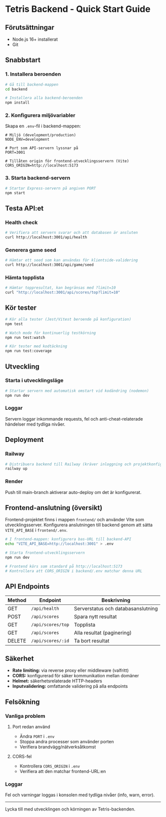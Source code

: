 # Tetris Backend - Quick Start Guide

## Förutsättningar

- Node.js 16+ installerat
- Git

## Snabbstart

### 1. Installera beroenden
```bash
# Gå till backend-mappen
cd backend

# Installera alla backend-beroenden
npm install
```

### 2. Konfigurera miljövariabler
Skapa en `.env`-fil i backend-mappen:
```env
# Miljö (development/production)
NODE_ENV=development

# Port som API-servern lyssnar på
PORT=3001

# Tillåten origin för frontend-utvecklingsservern (Vite)
CORS_ORIGIN=http://localhost:5173
```

### 3. Starta backend-servern
```bash
# Startar Express-servern på angiven PORT
npm start
```

## Testa API:et

### Health check
```bash
# Verifiera att servern svarar och att databasen är ansluten
curl http://localhost:3001/api/health
```

### Generera game seed
```bash
# Hämtar ett seed som kan användas för klientside-validering
curl http://localhost:3001/api/game/seed
```

### Hämta topplista
```bash
# Hämtar toppresultat, kan begränsas med ?limit=10
curl "http://localhost:3001/api/scores/top?limit=10"
```

## Kör tester

```bash
# Kör alla tester (Jest/Vitest beroende på konfiguration)
npm test

# Watch mode för kontinuerlig testkörning
npm run test:watch

# Kör tester med kodtäckning
npm run test:coverage
```

## Utveckling

### Starta i utvecklingsläge
```bash
# Startar servern med automatisk omstart vid kodändring (nodemon)
npm run dev
```

### Loggar
Servern loggar inkommande requests, fel och anti-cheat-relaterade händelser med tydliga nivåer.

## Deployment

### Railway
```bash
# Distribuera backend till Railway (kräver inloggning och projektkonfiguration)
railway up
```

### Render
Push till main-branch aktiverar auto-deploy om det är konfigurerat.

## Frontend-anslutning (översikt)

Frontend-projektet finns i mappen `frontend/` och använder Vite som utvecklingsserver.
Konfigurera anslutningen till backend genom att sätta `VITE_API_BASE` i `frontend/.env`.

```bash
# I frontend-mappen: konfigurera bas-URL till backend-API
echo "VITE_API_BASE=http://localhost:3001" > .env

# Starta frontend-utvecklingsservern
npm run dev

# Frontend körs som standard på http://localhost:5173
# Kontrollera att CORS_ORIGIN i backend/.env matchar denna URL
```



## API Endpoints

| Method | Endpoint | Beskrivning |
|--------|----------|-------------|
| GET | `/api/health` | Serverstatus och databasanslutning |
| POST | `/api/scores` | Spara nytt resultat |
| GET | `/api/scores/top` | Topplista |
| GET | `/api/scores` | Alla resultat (paginering) |
| DELETE | `/api/scores/:id` | Ta bort resultat |

## Säkerhet

- **Rate limiting:** via reverse proxy eller middleware (valfritt)
- **CORS:** konfigurerad för säker kommunikation mellan domäner
- **Helmet:** säkerhetsrelaterade HTTP-headers
- **Inputvalidering:** omfattande validering på alla endpoints

## Felsökning

### Vanliga problem

1. Port redan använd
   - Ändra `PORT` i `.env`
   - Stoppa andra processer som använder porten
   - Verifiera brandvägg/nätverksåtkomst

2. CORS-fel
   - Kontrollera `CORS_ORIGIN` i `.env`
   - Verifiera att den matchar frontend-URL:en

### Loggar
Fel och varningar loggas i konsolen med tydliga nivåer (info, warn, error).

---

Lycka till med utvecklingen och körningen av Tetris-backenden.
